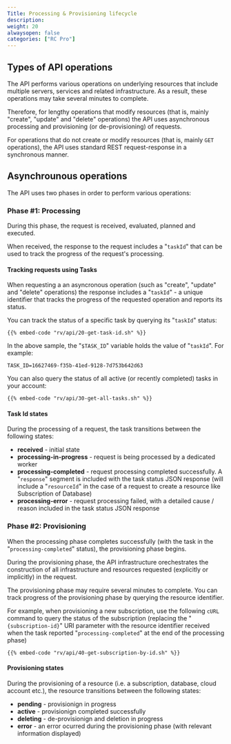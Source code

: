 ```yaml
---
Title: Processing & Provisioning lifecycle
description: 
weight: 20
alwaysopen: false
categories: ["RC Pro"]
---
```


## Types of API operations

The API performs various operations on underlying resources that include multiple servers, services and related infrastructure. As a result, these operations may take several minutes to complete. 

Therefore, for lengthy operations that modify resources (that is, mainly "create", "update" and "delete" operations) the API uses asynchronous processing and provisioning (or de-provisioning) of requests. 

For operations that do not create or modify resources (that is, mainly `GET` operations), the API uses standard REST request-response in a synchronous manner.

## Asynchrounous operations

The API uses two phases in order to perform various operations:

### Phase #1: Processing

During this phase, the request is received, evaluated, planned and executed.

When received, the response to the request includes a "`taskId`" that can be used to track the progress of the request's processing.

#### Tracking requests using Tasks

When requesting a an asyncronous operation (such as "create", "update" and "delete" operations) the response includes a "`taskId`" - a unique identifier that tracks the progress of the requested operation and reports its status.

You can track the status of a specific task by querying its "`taskId`" status:

```shell
{{% embed-code "rv/api/20-get-task-id.sh" %}}
```

In the above sample, the "`$TASK_ID`" variable holds the value of "`taskId`". For example:

```shell
TASK_ID=16627469-f35b-41ed-9128-7d753b642d63
```

You can also query the status of all active (or recently completed) tasks in your account:

```shell
{{% embed-code "rv/api/30-get-all-tasks.sh" %}}
```

#### Task Id states

During the processing of a request, the task transitions between the following states:

* **received** - initial state
* **processing-in-progress** - request is being processed by a dedicated worker 
* **processing-completed** - request processing completed successfully. A "`response`" segment is included with the task status JSON response (will include a "`resourceId`" in the case of a request to create a resource like Subscription of Database)
* **processing-error** - request processing failed, with a detailed cause / reason included in the task status JSON response


### Phase #2: Provisioning

When the processing phase completes successfully (with the task in the "`processing-completed`" status), the provisioning phase begins.

During the provisioning phase, the API infrastructure orechestrates the construction of all infrastructure and resources requested (explicitly or implicitly) in the request.

The provisioning phase may require several minutes to complete. You can track progress of the provisioning phase by querying the resource identifier.

For example, when provisioning a new subscription, use the following `cURL` command to query the status of the subscription (replacing the "`{subscription-id}`" URI parameter with the resource identifier received when the task reported "`processing-completed`" at the end of the processing phase)

```shell
{{% embed-code "rv/api/40-get-subscription-by-id.sh" %}}
```

#### Provisioning states

During the provisioning of a resource (i.e. a subscription, database, cloud account etc.), the resource transitions between the following states:

* **pending** - provisionign in progress
* **active** - provisionign completed successfully
* **deleting** - de-provisionign and deletion in progress
* **error** - an error ocurred during the provisioning phase (with relevant information displayed)

